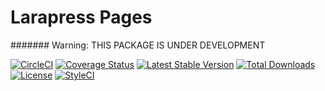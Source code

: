 
# Larapress Pages
####### Warning: THIS PACKAGE IS UNDER DEVELOPMENT

[![CircleCI](https://circleci.com/gh/peynman/larapress-pages.svg?style=svg)](https://circleci.com/gh/peynman/larapress-pages)
[![Coverage Status](https://img.shields.io/codecov/c/github/peynman/larapress-pages.svg?branch=master&style=flat-square)](https://codecov.io/github/peynman/larapress-pages?branch=master)
[![Latest Stable Version](https://img.shields.io/packagist/v/peynman/larapress-pages.svg?style=flat-square)](https://packagist.org/packages/peynman/larapress-pages)
[![Total Downloads](https://img.shields.io/packagist/dt/peynman/larapress-pages.svg?style=flat-square)](https://packagist.org/packages/peynman/larapress-pages)
[![License](https://img.shields.io/packagist/l/peynman/larapress-pages.svg?style=flat-square)](https://packagist.org/packages/peynman/larapress-pages)
[![StyleCI](https://styleci.io/repos/227614981/shield)](https://styleci.io/repos/227614981)
